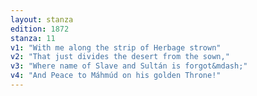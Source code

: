 ```yaml
---
layout: stanza
edition: 1872
stanza: 11
v1: "With me along the strip of Herbage strown"
v2: "That just divides the desert from the sown,"
v3: "Where name of Slave and Sultán is forgot&mdash;"
v4: "And Peace to Máhmúd on his golden Throne!"
---
```

